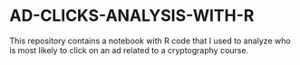 # AD-CLICKS-ANALYSIS-WITH-R
This repository contains a notebook with R code that I used to analyze who is most likely to click on an ad related to a cryptography course.

